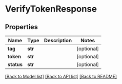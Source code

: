 # VerifyTokenResponse

## Properties
Name | Type | Description | Notes
------------ | ------------- | ------------- | -------------
**tag** | **str** |  | [optional] 
**token** | **str** |  | [optional] 
**status** | **str** |  | [optional] 

[[Back to Model list]](../README.md#documentation-for-models) [[Back to API list]](../README.md#documentation-for-api-endpoints) [[Back to README]](../README.md)


